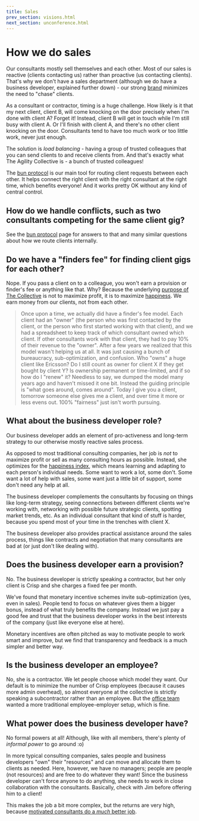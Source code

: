 ```yaml
---
title: Sales
prev_section: visions.html
next_section: unconference.html
---
```


How we do sales
===============

Our consultants mostly sell themselves and each other. Most of our sales is reactive (clients contacting us) rather than proactive (us contacting clients). That's why we don't have a sales department (although we do have a business developer, explained further down) - our strong [brand](brand-building.html) minimizes the need to "chase" clients.

As a consultant or contractor, timing is a huge challenge. How likely is it that my next client, client B, will come knocking on the door precisely when I'm done with client A? Forget it! Instead, client B will get in touch while I'm still busy with client A. Or I'll finish with client A, and there's no other client knocking on the door. Consultants tend to have too much work or too little work, never just enough.

The solution is *load balancing* - having a group of trusted colleagues that you can send clients to and receive clients from. And that's exactly what The Agility Collective is - a bunch of trusted colleagues!

The [bun protocol](bun-protocol.html) is our main tool for routing client requests between each other. It helps connect the right client with the right consultant at the right time, which benefits everyone! And it works pretty OK without any kind of central control.

How do we handle conflicts, such as two consultants competing for the same client gig?
--------------------------------------------------------------------------------------

See the [bun protocol](bun-protocol.html) page for answers to that and many similar questions about how we route clients internally.

Do we have a "finders fee" for finding client gigs for each other?
------------------------------------------------------------------

Nope. If you pass a client on to a colleague, you won't earn a provision or finder's fee or anything like that. Why? Because the underlying [purpose of The Collective](what-is-crisp.html) is not to maximize profit, it is to maximize [happiness](happiness-index.html). We earn money from our clients, not from each other.
 
> Once upon a time, we actually did have a finder's fee model. Each client had an "owner" (the person who was first contacted by the client, or the person who first started working with that client), and we had a spreadsheet to keep track of which consultant owned which client. If other consultants work with that client, they had to pay 10% of their revenue to the "owner". After a few years we realized that this model wasn't helping us at all. It was just causing a bunch of bureaucracy, sub-optimization, and confusion. Who "owns" a huge client like Ericsson? Do I still count as owner for client X if they get bought by client Y? Is ownership permanent or time-limited, and if so how do I "renew" it? Needless to say, we dumped the model many years ago and haven't missed it one bit. Instead the guiding principle is "what goes around, comes around". Today I give you a client, tomorrow someone else gives me a client, and over time it more or less evens out. 100% "fairness" just isn't worth pursuing.

What about the business developer role?
---------------------------------------

Our business developer adds an element of pro-activeness and long-term strategy to our otherwise mostly reactive sales process.

As opposed to most traditional consulting companies, her job is *not* to maximize profit or sell as many consulting hours as possible. Instead, she optimizes for the [happiness index](happiness-index.html), which means learning and adapting to each person's individual needs. Some want to work a lot, some don't. Some want a lot of help with sales, some want just a little bit of support, some don't need any help at all.

The business developer complements the consultants by focusing on things like long-term strategy, seeing connections between different clients we're working with, networking with possible future strategic clients, spotting market trends, etc. As an individual consultant that kind of stuff is harder, because you spend most of your time in the trenches with client X.

The business developer also provides practical assistance around the sales process, things like contracts and negotiation that many consultants are bad at (or just don't like dealing with).

Does the business developer earn a provision?
---------------------------------------------

No. The business developer is strictly speaking a contractor, but her only client is Crisp and she charges a fixed fee per month.

We've found that monetary incentive schemes invite sub-optimization (yes, even in sales). People tend to focus on whatever gives them a bigger bonus, instead of what truly benefits the company. Instead we just pay a good fee and trust that the business developer works in the best interests of the company (just like everyone else at here).

Monetary incentives are often pitched as way to motivate people to work smart and improve, but we find that transparency and feedback is a much simpler and better way.

Is the business developer an employee?
--------------------------------------

No, she is a contractor. We let people choose which model they want. Our default is to minimize the number of Crisp employees (because it causes more admin overhead), so almost everyone at the collective is strictly speaking a subcontractor rather than an employee. But the [office team](office-team.html) wanted a more traditional employee-employer setup, which is fine.

What power does the business developer have?
--------------------------------------------

No formal powers at all! Although, like with all members, there's plenty of *informal power* to go around :o)

In more typical consulting companies, sales people and business developers "own" their "resources" and can move and allocate them to clients as needed. Here, however, we have no managers; people are people (not resources) and are free to do whatever they want! Since the business developer can't force anyone to do anything, she needs to work in close collaboration with the consultants. Basically, check with Jim before offering him to a client!

This makes the job a bit more complex, but the returns are very high, because [motivated consultants do a *much* better job](why-this-works.html).
